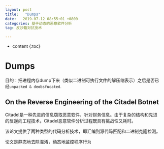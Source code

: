 ```yaml
---
layout: post
title:   "Dumps"
date:   2019-07-12 08:55:01 +0800
categories: 基于动态的恶意软件分析
tag: 反沙箱对抗技术

---
```


* content
{:toc}




# Dumps

目的：把进程内存dump下来（类似二进制可执行文件的解压缩表示）之后是否已经`unpacked & deobsfucated`.

## On the Reverse Engineering of the Citadel Botnet 

Citadel是一种先进的信息窃取恶意软件，针对财务信息。由于复杂的结构和先进的反逆向工程技术，Citadel恶意软件分析过程既具有挑战性又耗时。

该论文提供了两种类型的代码分析技术，即汇编到源代码匹配和二进制克隆检测。

论文是静态地去除混淆，动态地监控程序行为

